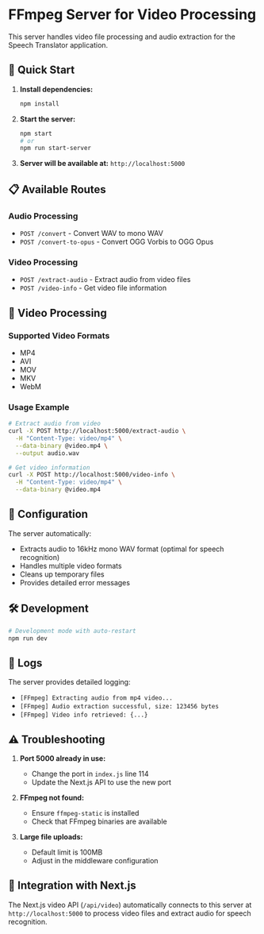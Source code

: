# FFmpeg Server for Video Processing

This server handles video file processing and audio extraction for the Speech Translator application.

## 🚀 Quick Start

1. **Install dependencies:**

   ```bash
   npm install
   ```

2. **Start the server:**

   ```bash
   npm start
   # or
   npm run start-server
   ```

3. **Server will be available at:** `http://localhost:5000`

## 📋 Available Routes

### Audio Processing

- `POST /convert` - Convert WAV to mono WAV
- `POST /convert-to-opus` - Convert OGG Vorbis to OGG Opus

### Video Processing

- `POST /extract-audio` - Extract audio from video files
- `POST /video-info` - Get video file information

## 🎥 Video Processing

### Supported Video Formats

- MP4
- AVI
- MOV
- MKV
- WebM

### Usage Example

```bash
# Extract audio from video
curl -X POST http://localhost:5000/extract-audio \
  -H "Content-Type: video/mp4" \
  --data-binary @video.mp4 \
  --output audio.wav

# Get video information
curl -X POST http://localhost:5000/video-info \
  -H "Content-Type: video/mp4" \
  --data-binary @video.mp4
```

## 🔧 Configuration

The server automatically:

- Extracts audio to 16kHz mono WAV format (optimal for speech recognition)
- Handles multiple video formats
- Cleans up temporary files
- Provides detailed error messages

## 🛠️ Development

```bash
# Development mode with auto-restart
npm run dev
```

## 📝 Logs

The server provides detailed logging:

- `[FFmpeg] Extracting audio from mp4 video...`
- `[FFmpeg] Audio extraction successful, size: 123456 bytes`
- `[FFmpeg] Video info retrieved: {...}`

## ⚠️ Troubleshooting

1. **Port 5000 already in use:**

   - Change the port in `index.js` line 114
   - Update the Next.js API to use the new port

2. **FFmpeg not found:**

   - Ensure `ffmpeg-static` is installed
   - Check that FFmpeg binaries are available

3. **Large file uploads:**
   - Default limit is 100MB
   - Adjust in the middleware configuration

## 🔗 Integration with Next.js

The Next.js video API (`/api/video`) automatically connects to this server at `http://localhost:5000` to process video files and extract audio for speech recognition.
